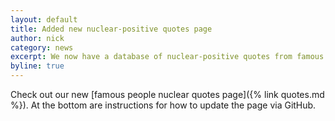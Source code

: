 ```yaml
---
layout: default
title: Added new nuclear-positive quotes page
author: nick
category: news
excerpt: We now have a database of nuclear-positive quotes from famous people that you can add to!
byline: true
---
```

<div class="row">
<div class="col-md-8" markdown="1">


Check out our new [famous people nuclear quotes page]({% link quotes.md %}). At the bottom
are instructions for how to update the page via GitHub.

</div></div>
